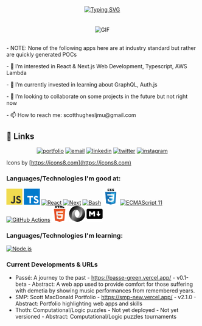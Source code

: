 <div align="center">
<a href="https://git.io/typing-svg"><img src="https://readme-typing-svg.demolab.com?font=Fira+Code&size=48&pause=1000&color=36B810&center=true&vCenter=true&width=435&lines=Hi%2C+I'm+Scott!" alt="Typing SVG" /></a>
</div>
<br/><br/>
<div align="center">
<img hight="250" width="600" alt="GIF" align="center" src="https://raw.githubusercontent.com/Scott-Vanilla/Scott-Vanilla/master/luffy.gif">
</div>

<br/>

<p> - NOTE: None of the following apps here are at industry standard but rather are quickly generated POCs </p>
<p> - 👀 I’m interested in React & Next.js Web Development, Typescript, AWS Lambda </p>
<p> - 🌱 I’m currently invested in learning about GraphQL, Auth.js </p>
<p> - 💞️ I’m looking to collaborate on some projects in the future but not right now </p>
<p> - 📫 How to reach me: scotthughesljmu@gmail.com </p>

## :link: Links

<p align="center">
  <a href="https://smp-new.vercel.app/"><img src="https://img.icons8.com/fluent/96/000000/domain.png" alt="portfolio"/></a>
  <a href="mailto:scotthughesljmu@gmail.com"><img src="https://img.icons8.com/color/96/000000/gmail.png" alt="email"/></a>
  <a href="https://www.linkedin.com/in/scottmacdev24/"><img src="https://img.icons8.com/color/96/000000/linkedin.png" alt="linkedin"/></a>
  <a href="https://x.com/scottmac_dev"><img src="https://img.icons8.com/color/96/000000/twitter-squared.png" alt="twitter"/></a>
  <a href="https://www.instagram.com/scottmacdonalddev"><img src="https://img.icons8.com/color/96/000000/instagram-new.png" alt="instagram"/></a>
</p>

Icons by [https://icons8.com](https://icons8.com)

### Languages/Technologies I'm good at:

<a href="https://developer.mozilla.org/en-US/docs/Web/JavaScript"><img alt="JavaScript" title="JavaScript" src="https://raw.githubusercontent.com/github/explore/80688e429a7d4ef2fca1e82350fe8e3517d3494d/topics/javascript/javascript.png" height="42"></a>
<a href="https://www.typescriptlang.org"><img alt="TypeScript" title="TypeScript" src="https://raw.githubusercontent.com/github/explore/80688e429a7d4ef2fca1e82350fe8e3517d3494d/topics/typescript/typescript.png" height="42"></a>
<a href="https://react.dev/"><img alt="React" title="React" src="https://upload.wikimedia.org/wikipedia/commons/thumb/a/a7/React-icon.svg/1200px-React-icon.svg.png" height="42"></a>
<a href="https://nextjs.org"><img alt="Next" title="Next" src="https://icons8.com/icons/set/nextjs-logo--white" height="42"></a>
<a href="https://www.gnu.org/software/bash"><img alt="Bash" title="Bash" src="https://github.com/cheesits456/cheesits456/raw/master/icons/bash.png" height="42"></a></code>
<a href="https://www.w3.org/Style/CSS/Overview.en.html"><img alt="CSS 3" title="CSS 3" src="https://raw.githubusercontent.com/github/explore/80688e429a7d4ef2fca1e82350fe8e3517d3494d/topics/css/css.png" height="42"></a>
<a href="https://en.wikipedia.org/wiki/ECMAScript"><img alt="ECMAScript 11" title="ECMAScript 11" src="https://github.com/cheesits456/cheesits456/raw/master/icons/ecmascript.png" height="42"></a>
<a href="https://github.com/features/actions"><img alt="GitHub Actions" title="GitHub Actions" src="https://avatars0.githubusercontent.com/u/44036562" height="42"></a>
<a href="https://en.wikipedia.org/wiki/HTML"><img alt="HTML 5" title="HTML 5" src="https://raw.githubusercontent.com/github/explore/80688e429a7d4ef2fca1e82350fe8e3517d3494d/topics/html/html.png" height="42"></a>
<a href="http://www.json.org"><img alt="JSON" title="JSON" src="https://raw.githubusercontent.com/github/explore/80688e429a7d4ef2fca1e82350fe8e3517d3494d/topics/json/json.png" height="42"></a>
<a href="https://daringfireball.net/projects/markdown"><img alt="Markdown" title="Markdown" src="https://raw.githubusercontent.com/github/explore/80688e429a7d4ef2fca1e82350fe8e3517d3494d/topics/markdown/markdown.png" height="42"></a>

### Languages/Technologies I'm learning:

<a href="https://nodejs.org/en/"><img alt="Node.js" title="Node.js" src="https://github.com/cheesits456/cheesits456/raw/master/icons/node.png" height="42"></a>

### Current Developments & URLs
- Passé: A journey to the past - https://passe-green.vercel.app/ - v0.1-beta - Abstract: A web app used to provide comfort for those suffering with demetia by showing music performances from remembered years.
- SMP: Scott MacDonald Portfolio - https://smp-new.vercel.app/ - v2.1.0 - Abstract: Portfolio highlighting web apps and skills
- Thoth: Computational/Logic puzzles - Not yet deployed - Not yet versioned - Abstract: Computational/Logic puzzles tournaments

